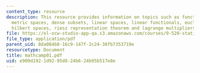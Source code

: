 ```yaml
---
content_type: resource
description: This resource provides information on topics such as function spaces,
  metric spaces, dense subsets, linear spaces, linear functionals, euclidean spaces,
  hilbert spaces, riesz representation theorem and lagrange multipliers.
file: https://ol-ocw-studio-app-qa.s3.amazonaws.com/courses/9-520-statistical-learning-theory-and-applications-spring-2006/e909d1921d9295d824b624b95b517e8e_mathcamp01.pdf
file_type: application/pdf
parent_uid: 8da084b8-16c9-147f-2c24-36fb7353719e
resourcetype: Document
title: mathcamp01.pdf
uid: e909d192-1d92-95d8-24b6-24b95b517e8e
---
```

